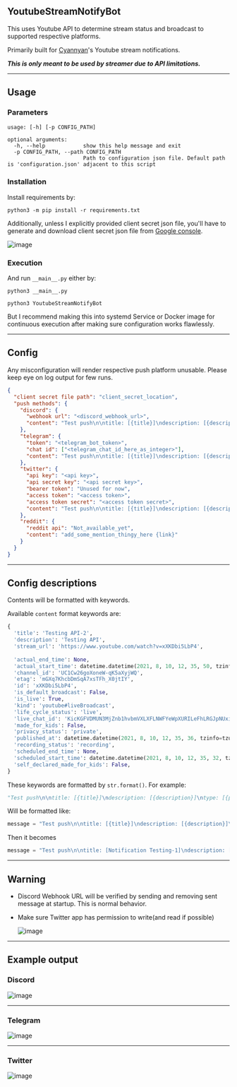 ## YoutubeStreamNotifyBot

This uses Youtube API to determine stream status and broadcast to supported respective platforms.

Primarily built for [Cyannyan](https://cyannyan.com)'s Youtube stream notifications.

***This is only meant to be used by streamer due to API limitations.***

---

## Usage

### Parameters

```
usage: [-h] [-p CONFIG_PATH]

optional arguments:
  -h, --help            show this help message and exit
  -p CONFIG_PATH, --path CONFIG_PATH
                        Path to configuration json file. Default path is 'configuration.json' adjacent to this script
```

### Installation 

Install requirements by:
```
python3 -m pip install -r requirements.txt
```

Additionally, unless I explicitly provided client secret json file,
you'll have to generate and download client secret json file from [Google console](https://console.cloud.google.com/apis/credentials).

![image](https://user-images.githubusercontent.com/26041217/128898306-a3c23e68-5d67-4c17-b4bd-77ab6362dc10.png)

### Execution

And run `__main__.py` either by:

```
python3 __main__.py
```

```
python3 YoutubeStreamNotifyBot
```

But I recommend making this into systemd Service or Docker image for continuous execution after making sure configuration works flawlessly.

---

## Config

Any misconfiguration will render respective push platform unusable. Please keep eye on log output for few runs.

```json
{
  "client secret file path": "client_secret_location",
  "push methods": {
    "discord": {
      "webhook url": "<discord_webhook_url>",
      "content": "Test push\n\ntitle: [{title}]\ndescription: [{description}]\ntype: [{privacy_status}]\nurl: [{stream_url}]"
    },
    "telegram": {
      "token": "<telegram_bot_token>",
      "chat id": ["<telegram_chat_id_here_as_integer>"],
      "content": "Test push\n\ntitle: [{title}]\ndescription: [{description}]\ntype: [{privacy_status}]\nurl: [{stream_url}]"
    },
    "twitter": {
      "api key": "<api key>",
      "api secret key": "<api secret key>",
      "bearer token": "Unused for now",
      "access token": "<access token>",
      "access token secret": "<access token secret>",
      "content": "Test push\n\ntitle: [{title}]\ndescription: [{description}]\ntype: [{privacy_status}]\nurl: [{stream_url}]"
    },
    "reddit": {
      "reddit api": "Not_available_yet",
      "content": "add_some_mention_thingy_here {link}"
    }
  }
}

```

---

## Config descriptions

Contents will be formatted with keywords.

Available `content` format keywords are:
```python
{
  'title': 'Testing API-2',
  'description': 'Testing API',
  'stream_url': 'https://www.youtube.com/watch?v=xXKDbi5LbP4',
  
  'actual_end_time': None,
  'actual_start_time': datetime.datetime(2021, 8, 10, 12, 35, 50, tzinfo=tzutc()),
  'channel_id': 'UC1Cw26goXoneW-qK5aXyjWQ',
  'etag': 'mGXq7KhcbDmSqA7xsTFh_X0jtIY',
  'id': 'xXKDbi5LbP4',
  'is_default_broadcast': False,
  'is_live': True,
  'kind': 'youtube#liveBroadcast',
  'life_cycle_status': 'live',
  'live_chat_id': 'KicKGFVDMUN3MjZnb1hvbmVXLXFLNWFYeWpXURILeFhLRGJpNUxiUDQ',
  'made_for_kids': False,
  'privacy_status': 'private',
  'published_at': datetime.datetime(2021, 8, 10, 12, 35, 36, tzinfo=tzutc()),
  'recording_status': 'recording',
  'scheduled_end_time': None,
  'scheduled_start_time': datetime.datetime(2021, 8, 10, 12, 35, 32, tzinfo=tzutc()),
  'self_declared_made_for_kids': False,
}
```

These keywords are formatted by `str.format()`. For example:
```python
"Test push\n\ntitle: [{title}]\ndescription: [{description}]\ntype: [{privacy_status}]\nurl: [{stream_url}]"
```

Will be formatted like:

```python
message = "Test push\n\ntitle: [{title}]\ndescription: [{description}]\ntype: [{privacy_status}]\nurl: [{stream_url}]".format(**dict)
```

Then it becomes

```python
message = "Test push\n\ntitle: [Notification Testing-1]\ndescription: [Testing notifications]\ntype: [public]\nurl: [https://www.youtube.com/watch?v=LE6VO0KNbuY]"
```

---

## Warning

- Discord Webhook URL will be verified by sending and removing sent message at startup. This is normal behavior.


- Make sure Twitter app has permission to write(and read if possible)

    ![image](https://user-images.githubusercontent.com/26041217/128051987-ea4a6749-8668-411f-a94f-9a22d0236b7b.png)

---

## Example output

### Discord

  ![image](https://user-images.githubusercontent.com/26041217/128896757-b158bcb6-0482-4a0c-8e61-669996e9fad8.png)

---

### Telegram

  ![image](https://user-images.githubusercontent.com/26041217/128896569-d1f06c5e-4162-4834-bac8-f03ca805020e.png)

---

### Twitter

  ![image](https://user-images.githubusercontent.com/26041217/128896542-25708fc0-2912-43a1-b817-5105b7f2d189.png)
